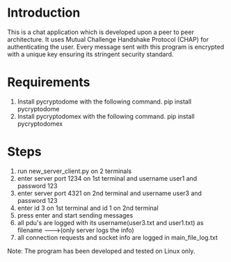 # Introduction
This is a chat application which is developed upon a peer to peer architecture. It uses Mutual Challenge Handshake Protocol (CHAP) for authenticating the user. Every message sent with this program is encrypted with a unique key ensuring its stringent security standard.

# Requirements
1. Install pycryptodome with the following command. pip install pycryptodome
2. Install pycryptodomex with the following command. pip install pycryptodomex

# Steps
1. run new_server_client.py on 2 terminals
2. enter server port 1234 on 1st terminal and username user1 and password 123
3. enter server port 4321 on 2nd terminal and username user3 and password 123
4. enter id 3 on 1st terminal and id 1 on 2nd terminal
5. press enter and start sending messages
6. all pdu's are logged with its username(user3.txt and user1.txt) as filename --->(only server logs the info)
7. all connection requests and socket info are logged in main_file_log.txt

Note: The program has been developed and tested on Linux only.
